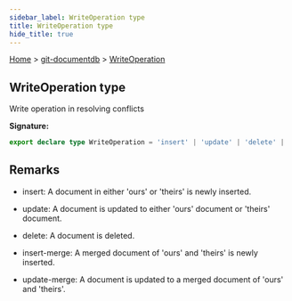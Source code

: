 ```yaml
---
sidebar_label: WriteOperation type
title: WriteOperation type
hide_title: true
---
```


[Home](./index.md) &gt; [git-documentdb](./git-documentdb.md) &gt; [WriteOperation](./git-documentdb.writeoperation.md)

## WriteOperation type

Write operation in resolving conflicts

<b>Signature:</b>

```typescript
export declare type WriteOperation = 'insert' | 'update' | 'delete' | 'insert-merge' | 'update-merge';
```

## Remarks

- insert: A document in either 'ours' or 'theirs' is newly inserted.

- update: A document is updated to either 'ours' document or 'theirs' document.

- delete: A document is deleted.

- insert-merge: A merged document of 'ours' and 'theirs' is newly inserted.

- update-merge: A document is updated to a merged document of 'ours' and 'theirs'.

